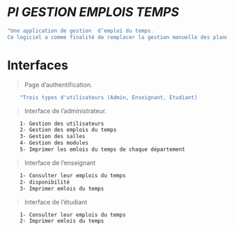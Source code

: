# _PI GESTION EMPLOIS TEMPS_
```sh
"Une application de gestion  d’emploi du temps.
Ce logiciel a comme finalité de remplacer la gestion manuelle des plannings au  sein de l'ENSET Mohammedia
```
# Interfaces
> Page d’authentification.

```sh
    "Trois types d'utilisateurs (Admin, Enseignant, Etudiant)
```
> Interface de l’administrateur.

```sh
    1- Gestion des utilisateurs
    2- Gestion des emplois du temps
    3- Gestion des salles
    4- Gestion des modules
    5- Imprimer les emlois du temps de chaque département
```
> Interface de l’enseignant

```sh
    1- Consulter leur emplois du temps
    2- disponibilité
    3- Imprimer emlois du temps
```
> Interface de l’étudiant

```sh
    1- Consulter leur emplois du temps
    2- Imprimer emlois du temps
```
